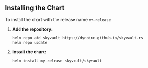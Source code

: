 ## Installing the Chart

To install the chart with the release name `my-release`:

1. **Add the repository:**
   ```bash
   helm repo add skyvault https://dynoinc.github.io/skyvault-rs
   helm repo update
   ```

2. **Install the chart:**
   ```bash
   helm install my-release skyvault/skyvault
   ```

